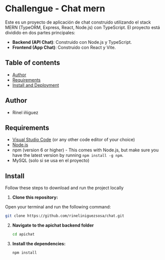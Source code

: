 # Challengue - Chat mern

Este es un proyecto de aplicación de chat construido utilizando el stack MERN (TypeORM, Express, React, Node.js) con TypeScript. El proyecto está dividido en dos partes principales:

- **Backend (API Chat)**: Construido con Node.js y TypeScript.
- **Frontend (App Chat)**: Construido con React y Vite.


## Table of contents

- [Author](#author)
- [Requirements](#requirements)
- [Install and Deployment](#install)



## Author

- Rinel iñiguez

## Requirements 

- [Visual Studio Code](https://code.visualstudio.com/) (or any other code editor of your choice)
- [Node.js](https://nodejs.org/)
- npm (version 6 or higher) - This comes with Node.js, but make sure you have the latest version by running `npm install -g npm`.
- MySQL (solo si se usa en el proyecto)
 
## Install

Follow these steps to download and run the project locally

1. **Clone this repository:**

  Open your terminal and run the following command:

   ```bash
   git clone https://github.com/rineliniguezsosa/chat.git
   ```

2. **Navigate to the apichat backend folder**

    ```bash
    cd apichat
    ```
3. **Install the dependencies:**

    ```bash
    npm install
    ```